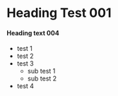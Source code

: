 # Heading Test 001

#### Heading text 004


* test 1
* test 2
* test 3
	* sub test 1
	* sub test 2
* test 4
